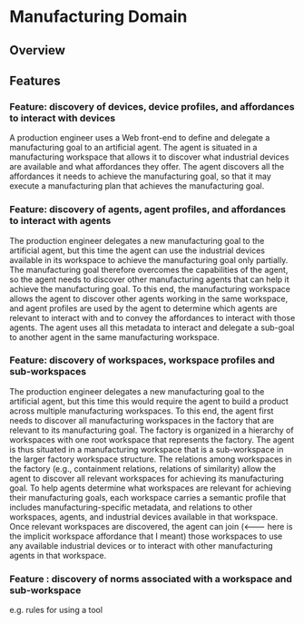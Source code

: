 # Manufacturing Domain

## Overview

## Features

### Feature: discovery of devices, device profiles, and affordances to interact with devices
A production engineer uses a Web front-end to define and delegate a manufacturing goal to an artificial agent. The agent is situated in a manufacturing workspace that allows it to discover what industrial devices are available and what affordances they offer. The agent discovers all the affordances it needs to achieve the manufacturing goal, so that it may execute a manufacturing plan that achieves the manufacturing goal.

### Feature: discovery of agents, agent profiles, and affordances to interact with agents
The production engineer delegates a new manufacturing goal to the artificial agent, but this time the agent can use the industrial devices available in its workspace to achieve the manufacturing goal only partially. The manufacturing goal therefore overcomes the capabilities of the agent, so the agent needs to discover other manufacturing agents that can help it achieve the manufacturing goal. To this end, the manufacturing workspace allows the agent to discover other agents working in the same workspace, and agent profiles are used by the agent to determine which agents are relevant to interact with and to convey the affordances to interact with those agents. The agent uses all this metadata to interact and delegate a sub-goal to another agent in the same manufacturing workspace.

### Feature: discovery of workspaces, workspace profiles and sub-workspaces
The production engineer delegates a new manufacturing goal to the artificial agent, but this time this would require the agent to build a product across multiple manufacturing workspaces. To this end, the agent first needs to discover all manufacturing workspaces in the factory that are relevant to its manufacturing goal. The factory is organized in a hierarchy of workspaces with one root workspace that represents the factory. The agent is thus situated in a manufacturing workspace that is a sub-workspace in the larger factory workspace structure. The relations among workspaces in the factory (e.g., containment relations, relations of similarity) allow the agent to discover all relevant workspaces for achieving its manufacturing goal. To help agents determine what workspaces are relevant for achieving their manufacturing goals, each workspace carries a semantic profile that includes manufacturing-specific metadata, and relations to other workspaces, agents, and industrial devices available in that workspace. Once relevant workspaces are discovered, the agent can join (<--- here is the implicit workspace affordance that I meant) those workspaces to use any available industrial devices or to interact with other manufacturing agents in that workspace.

### Feature : discovery of norms associated with a workspace and sub-workspace

e.g. rules for using a tool
